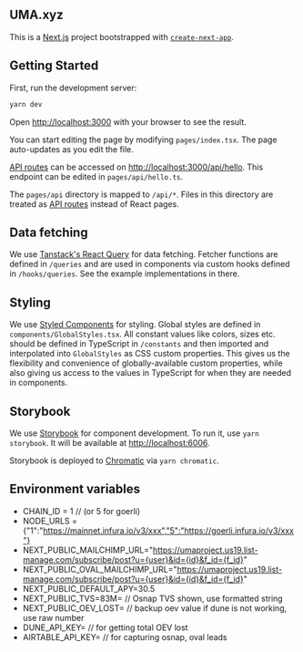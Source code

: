 ## UMA.xyz

This is a [Next.js](https://nextjs.org/) project bootstrapped with [`create-next-app`](https://github.com/vercel/next.js/tree/canary/packages/create-next-app).

## Getting Started

First, run the development server:

```bash
yarn dev
```

Open [http://localhost:3000](http://localhost:3000) with your browser to see the result.

You can start editing the page by modifying `pages/index.tsx`. The page auto-updates as you edit the file.

[API routes](https://nextjs.org/docs/api-routes/introduction) can be accessed on [http://localhost:3000/api/hello](http://localhost:3000/api/hello). This endpoint can be edited in `pages/api/hello.ts`.

The `pages/api` directory is mapped to `/api/*`. Files in this directory are treated as [API routes](https://nextjs.org/docs/api-routes/introduction) instead of React pages.

## Data fetching

We use [Tanstack's React Query](https://tanstack.com/query/v4) for data fetching. Fetcher functions are defined in `/queries` and are used in components via custom hooks defined in `/hooks/queries`. See the example implementations in there.

## Styling

We use [Styled Components](https://styled-components.com/) for styling. Global styles are defined in `components/GlobalStyles.tsx`. All constant values like colors, sizes etc. should be defined in TypeScript in `/constants` and then imported and interpolated into `GlobalStyles` as CSS custom properties. This gives us the flexibility and convenience of globally-available custom properties, while also giving us access to the values in TypeScript for when they are needed in components.

## Storybook

We use [Storybook](https://storybook.js.org/) for component development. To run it, use `yarn storybook`. It will be available at [http://localhost:6006](http://localhost:6006).

Storybook is deployed to [Chromatic](https://chromatic.com) via `yarn chromatic`.

## Environment variables

- CHAIN_ID = 1 // (or 5 for goerli)
- NODE_URLS ={"1":"<https://mainnet.infura.io/v3/xxx","5":"https://goerli.infura.io/v3/xxx"}>
- NEXT_PUBLIC_MAILCHIMP_URL="<https://umaproject.us19.list-manage.com/subscribe/post?u={user}&id={id}&f_id={f_id}>"
- NEXT_PUBLIC_OVAL_MAILCHIMP_URL="<https://umaproject.us19.list-manage.com/subscribe/post?u={user}&id={id}&f_id={f_id}>"
- NEXT_PUBLIC_DEFAULT_APY=30.5
- NEXT_PUBLIC_TVS=83M= // Osnap TVS shown, use formatted string
- NEXT_PUBLIC_OEV_LOST= // backup oev value if dune is not working, use raw number
- DUNE_API_KEY= // for getting total OEV lost
- AIRTABLE_API_KEY= // for capturing osnap, oval leads
